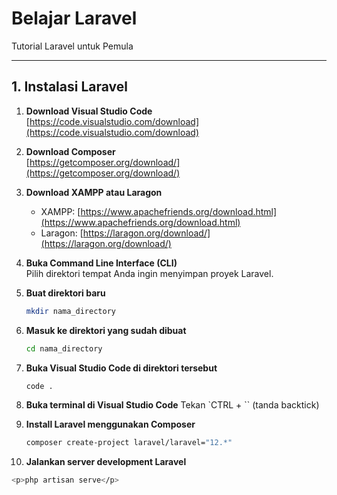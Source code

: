 # Belajar Laravel  
Tutorial Laravel untuk Pemula

---

## 1. Instalasi Laravel

1. **Download Visual Studio Code**  
   [https://code.visualstudio.com/download](https://code.visualstudio.com/download)

2. **Download Composer**  
   [https://getcomposer.org/download/](https://getcomposer.org/download/)

3. **Download XAMPP atau Laragon**  
   - XAMPP: [https://www.apachefriends.org/download.html](https://www.apachefriends.org/download.html)  
   - Laragon: [https://laragon.org/download/](https://laragon.org/download/)

4. **Buka Command Line Interface (CLI)**  
   Pilih direktori tempat Anda ingin menyimpan proyek Laravel.

5. **Buat direktori baru**  
   ```bash
   mkdir nama_directory
6. **Masuk ke direktori yang sudah dibuat**
   ```bash
   cd nama_directory
7. **Buka Visual Studio Code di direktori tersebut** 
   ```bash
   code .
8. **Buka terminal di Visual Studio Code** 
   Tekan `CTRL + `` (tanda backtick)
9. **Install Laravel menggunakan Composer** 
   ```bash
   composer create-project laravel/laravel="12.*"
10. **Jalankan server development Laravel**
   ```bash 
   <p>php artisan serve</p>
 
 